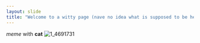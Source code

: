 ```yaml
---
layout: slide
title: "Welcome to a witty page (nave no idea what is supposed to be here else)!"
---
```

*meme* with **cat** 
![1_4691731](https://user-images.githubusercontent.com/85607042/132170582-39ad7e58-6707-4749-a5c7-bc257f722d67.png)
